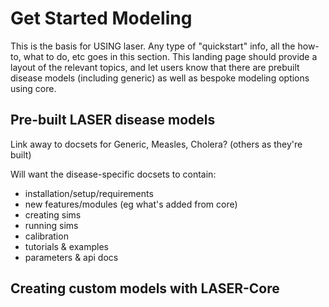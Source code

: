 # Get Started Modeling

This is the basis for USING laser. Any type of "quickstart" info, all the how-to, what to do, etc goes in this section. This landing page should provide a layout of the relevant topics, and let users know that there are prebuilt disease models (including generic) as well as bespoke modeling options using core.


## Pre-built LASER disease models

Link away to docsets for Generic, Measles, Cholera? (others as they're built)

Will want the disease-specific docsets to contain:

- installation/setup/requirements
- new features/modules (eg what's added from core)
- creating sims
- running sims
- calibration
- tutorials & examples
- parameters & api docs


## Creating custom models with LASER-Core

